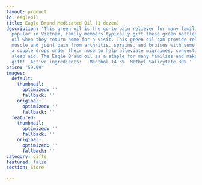 ```yaml
---
layout: product
id: eagleoil
title: Eagle Brand Medicated Oil (1 dozen)
description: 'This green oil is the go-to pain reliever for many families. Especially
  popular in Vietnam, family members typically gift these green bottles of medicated
  oil when they return home for a visit. This green oil can provide relief for minor
  muscle and joint pain from arthritis, sprains, and bruises with some customers putting
  a couple drops under their nose to help alleviate migraines, congestion, or as a
  sleep aid. The Eagle Brand oil is a staple for many families and make for a great
  gift!  Active ingredients:   Menthol 14.5%  Methyl Salicytate 30% '
price: "59.99"
images:
  default:
    thumbnail:
      optimized: ''
      fallback: ''
    original:
      optimized: ''
      fallback: ''
  featured:
    thumbnail:
      optimized: ''
      fallback: ''
    original:
      optimized: ''
      fallback: ''
category: gifts
featured: false
section: Store

---
```

